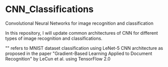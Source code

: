 # CNN_Classifications
Convolutional Neural Networks for image recognition and classification

In this repository, I will update common architectures of CNN for different types of image recognition and classifications.

"" refers to MNIST dataset classification using LeNet-5 CNN architecture as proposed in the paper "Gradient-Based Learning Applied to Document Recognition" by LeCun et al. using TensorFlow 2.0
